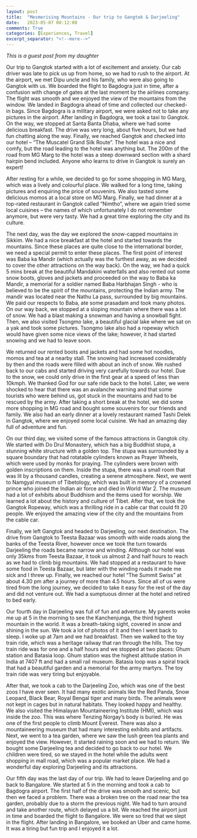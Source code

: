 ```yaml
---
layout: post
title:  "Mesmerising Mountains - Our trip to Gangtok & Darjeeling"
date:   2023-05-07 00:12:00
comments: True
categories: [Experiences, Travel]
excerpt_separator: "<!--more-->"
---
```


*This is a guest post from my daughter*

Our trip to Gangtok started with a lot of excitement and anxiety. Our cab driver was late to pick us up from home, so we had to rush to the airport. At the airport, we met Dipu uncle and his family, who were also going to Gangtok with us. We boarded the flight to Bagdogra just in time, after a confusion with change of gates at the last moment by the airlines company. The flight was smooth and we enjoyed the view of the mountains from the window. We landed in Bagdogra ahead of time and collected our checked-in bags. Since Bagdogra is a military airport, we were asked not to take any pictures in the airport. After landing in Bagdogra, we took a taxi to Gangtok. On the way, we stopped at Santa Banta Dhaba, where we had some delicious breakfast. The drive was very long, about five hours, but we had fun chatting along the way. Finally, we reached Gangtok and checked into our hotel – “The Muscatel Grand Silk Route”. The hotel was a nice and comfy, but the road leading to the hotel was anything but. The 200m of the road from MG Marg to the hotel was a steep downward section with a shard hairpin bend included. Anyone who learns to drive in Gangtok is surely an expert!

<!--more-->

After resting for a while, we decided to go for some shopping in MG Marg, which was a lively and colourful place. We walked for a long time, taking pictures and enquiring the price of souvenirs. We also tasted some delicious momos at a local store on MG Marg.  Finally, we had dinner at a top-rated restaurant in Gangtok called “Nimtho”, where we again tried some local cuisines – the names of which unfortunately I do not remember anymore, but were very tasty. We had a great time exploring the city and its culture.

The next day, was the day we explored the snow-capped mountains in Sikkim. We had a nice breakfast at the hotel and started towards the mountains. Since these places are quite close to the international border, we need a special permit to enter these places. The first point of interest was Baba ka Mandir (which actually was the furthest away, as we decided to cover the other attractions on the way back). On the way, we had a quick 5 mins break at the beautiful Mandakini waterfalls and also rented out some snow boots, gloves and  jackets and proceeded on the way to Baba ka Mandir, a memorial for a soldier named Baba Harbhajan Singh - who is believed to be the spirit of the mountains, protecting the Indian army. The mandir was located near the Nathu La pass, surrounded by big mountains. We paid our respects to Baba, ate some prasadam and took many photos. On our way back, we stopped at a sloping mountain where there was a lot of snow. We had a blast making a snowman and having a snowball fight. Then, we also visited Tsongmo lake, a beautiful glacial lake where we sat on a yak and took some pictures. Tsongmo lake also had a ropeway which would have given some nice views of the lake; however, it had started snowing and we had to leave soon. 

We returned our rented boots and jackets and had some hot noodles, momos and tea at a nearby stall. The snowing had increased considerably by then and the roads were filled with about an inch of snow. We rushed back to our cabs and started driving very carefully towards our hotel. Due to the snow, we could only drive in the first gear at a speed of less than 10kmph. We thanked God for our safe ride back to the hotel. Later, we were shocked to hear that there was an avalanche warning and that some tourists who were behind us, got stuck in the mountains and had to be rescued by the army. After taking a short break at the hotel, we did some more shopping in MG road and bought some souvenirs for our friends and family. We also had an early dinner at a lovely restaurant named Tashi Delek in Gangtok, where we enjoyed some local cuisine. We had an amazing day full of adventure and fun.

On our third day, we visited some of the famous attractions in Gangtok city. We started with Do Drul Monastery, which has a big Buddhist stupa, a stunning white structure with a golden top. The stupa was surrounded by a square boundary that had rotatable cylinders known as Prayer Wheels, which were used by monks for praying. The cylinders were brown with golden inscriptions on them. Inside the stupa, there was a small room that was lit by a thousand candles, creating a serene atmosphere. Next, we went to Namgyal museum of Tibetology, which was built in memory of a crowned prince who joined the Indian air force and died in World War 2. The museum had a lot of exhibits about Buddhism and the items used for worship. We learned a lot about the history and culture of Tibet. After that, we took the Gangtok Ropeway, which was a thrilling ride in a cable car that could fit 20 people. We enjoyed the amazing view of the city and the mountains from the cable car. 

Finally, we left Gangtok and headed to Darjeeling, our next destination. The drive from Gangtok to Teesta Bazaar was smooth with wide roads along the banks of the Teesta River, however once we took the turn towards Darjeeling the roads became narrow and winding. Although our hotel was only 35kms from Teesta Bazaar, it took us almost 2 and half hours to reach as we had to climb big mountains. We had stopped at a restaurant to have some food in Teesta Bazaar, but later with the winding roads it made me sick and I threw up. Finally, we reached our hotel “The Summit Swiss” at about 4.30 pm after a journey of more than 4.5 hours. Since all of us were tired from the long journey, we decided to take it easy for the rest of the day and did not venture out. We had a sumptuous dinner at the hotel and retired to bed early. 

Our fourth day in Darjeeling was full of fun and adventure. My parents woke me up at 5 in the morning to see the Kanchenjunga, the third highest mountain in the world. It was a breath-taking sight, covered in snow and shining in the sun. We took a lot of photos of it and then I went back to sleep. I woke up at 7am and we had breakfast. Then we walked to the toy train ride, which was a heritage railway that ran through the hills. The toy train ride was for one and a half hours and we stopped at two places: Ghum station and Batasia loop. Ghum station was the highest altitude station in India at 7407 ft and had a small rail museum. Batasia loop was a spiral track that had a beautiful garden and a memorial for the army martyrs. The toy train ride was very tiring but enjoyable. 

After that, we took a cab to the Darjeeling Zoo, which was one of the best zoos I have ever seen. It had many exotic animals like the Red Panda, Snow Leopard, Black Bear, Royal Bengal tiger and many birds. The animals were not kept in cages but in natural habitats. They looked happy and healthy. We also visited the Himalayan Mountaineering Institute (HMI), which was inside the zoo. This was where Tenzing Norgay’s body is buried. He was one of the first people to climb Mount Everest. There was also a mountaineering museum that had many interesting exhibits and artifacts. Next, we went to a tea garden, where we saw the lush green tea plants and enjoyed the view. However, it started raining soon and we had to return. We bought some Darjeeling tea and decided to go back to our hotel. We children were tired, so we stayed in the hotel while the adults went shopping in mall road, which was a popular market place. We had a wonderful day exploring Darjeeling and its attractions.

Our fifth day was the last day of our trip. We had to leave Darjeeling and go back to Bangalore. We started at 5 in the morning and took a cab to Bagdogra airport. The first half of the drive was smooth and scenic, but then we faced a problem. There was a broken tree on the road near the tea garden, probably due to a storm the previous night. We had to turn around and take another route, which delayed us a bit. We reached the airport just in time and boarded the flight to Bangalore. We were so tired that we slept in the flight. After landing in Bangalore, we booked an Uber and came home. It was a tiring but fun trip and I enjoyed it a lot.
